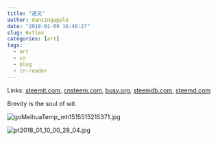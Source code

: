 ```yaml
---
title: "遇见"
author: dancingapple
date: "2018-01-09 16:40:27"
slug: 6vtlex
categories: [art]
tags: 
  - art
  - cn
  - blog
  - cn-reader
---
```


Links: [steemit.com](https://steemit.com/art/@dancingapple/6vtlex), [cnsteem.com](https://cnsteem.com/art/@dancingapple/6vtlex), [busy.org](https://busy.org/art/@dancingapple/6vtlex), [steemdb.com](https://steemdb.com/art/@dancingapple/6vtlex), [steemd.com](https://steemd.com/art/@dancingapple/6vtlex)

Brevity is the soul of wit.

![goMeihuaTemp_mh1515515215371.jpg](https://steemitimages.com/DQmSz3mwDmB3aZK4hGtwjgDVWbNGdWBgFeWJWPT6yfDzA7T/goMeihuaTemp_mh1515515215371.jpg)

![pt2018_01_10_00_28_04.jpg](https://steemitimages.com/DQmTobH991xoMSupoJMxmWhjaD8eG3PcH1figUXG6atP91y/pt2018_01_10_00_28_04.jpg)
